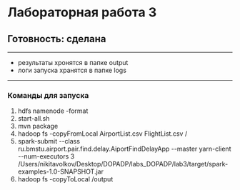 # Лабораторная работа 3

## Готовность: сделана

***

- результаты хронятся в папке output
- логи запуска хранятся в папке logs

***

### Команды для запуска

1. hdfs namenode -format
2. start-all.sh
3. mvn package
4. hadoop fs -copyFromLocal AirportList.csv FlightList.csv /
5. spark-submit --class ru.bmstu.airport.pair.find.delay.AiportFindDelayApp  --master yarn-client --num-executors 3 /Users/nikitavolkov/Desktop/DOPADP/labs_DOPADP/lab3/target/spark-examples-1.0-SNAPSHOT.jar
6. hadoop fs -copyToLocal /output